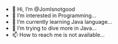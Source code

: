 - 👋 Hi, I’m @JomIsnotgood
- 👀 I’m interested in Programming...
- 🌱 I’m currently learning Java language...
- 💞️ I’m trying to dive more in Java...
- 📫 How to reach me is not available...

<!---
JomIsnotgood/JomIsnotgood is a ✨ special ✨ repository because its `README.md` (this file) appears on your GitHub profile.
You can click the Preview link to take a look at your changes.
--->
